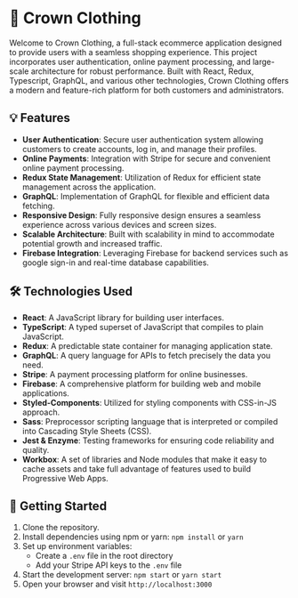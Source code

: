 # 👑 Crown Clothing

Welcome to Crown Clothing, a full-stack ecommerce application designed to provide users with a seamless shopping experience. This project incorporates user authentication, online payment processing, and large-scale architecture for robust performance. Built with React, Redux, Typescript, GraphQL, and various other technologies, Crown Clothing offers a modern and feature-rich platform for both customers and administrators.

## 💡 Features

- **User Authentication**: Secure user authentication system allowing customers to create accounts, log in, and manage their profiles.
- **Online Payments**: Integration with Stripe for secure and convenient online payment processing.
- **Redux State Management**: Utilization of Redux for efficient state management across the application.
- **GraphQL**: Implementation of GraphQL for flexible and efficient data fetching.
- **Responsive Design**: Fully responsive design ensures a seamless experience across various devices and screen sizes.
- **Scalable Architecture**: Built with scalability in mind to accommodate potential growth and increased traffic.
- **Firebase Integration**: Leveraging Firebase for backend services such as google sign-in and real-time database capabilities.

## 🛠️️ Technologies Used

- **React**: A JavaScript library for building user interfaces.
- **TypeScript**: A typed superset of JavaScript that compiles to plain JavaScript.
- **Redux**: A predictable state container for managing application state.
- **GraphQL**: A query language for APIs to fetch precisely the data you need.
- **Stripe**: A payment processing platform for online businesses.
- **Firebase**: A comprehensive platform for building web and mobile applications.
- **Styled-Components**: Utilized for styling components with CSS-in-JS approach.
- **Sass**: Preprocessor scripting language that is interpreted or compiled into Cascading Style Sheets (CSS).
- **Jest & Enzyme**: Testing frameworks for ensuring code reliability and quality.
- **Workbox**: A set of libraries and Node modules that make it easy to cache assets and take full advantage of features used to build Progressive Web Apps.

## 🚀 Getting Started

1. Clone the repository.
2. Install dependencies using npm or yarn: `npm install` or `yarn`
3. Set up environment variables:
    - Create a `.env` file in the root directory
    - Add your Stripe API keys to the `.env` file
4. Start the development server: `npm start` or `yarn start`
5. Open your browser and visit `http://localhost:3000`